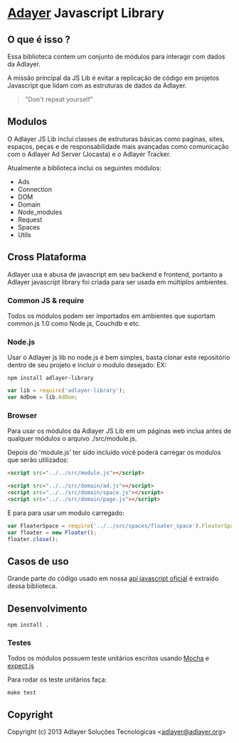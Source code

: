 
# [Adayer](http://adlayer.com.br) Javascript Library

## O que é isso ?

Essa biblioteca contem um conjunto de módulos para interagir com dados da Adlayer.

A missão principal da JS Lib é evitar a replicação de código em projetos Javascript que lidam com as estruturas de dados da Adlayer.

> "Don't repeat yourself"

## Modulos

O Adlayer JS Lib inclui classes de estruturas básicas como paginas, sites, espaços, peças e de responsabilidade mais avançadas como comunicação com o Adlayer Ad Server (Jocasta) e o Adlayer Tracker.

Atualmente a biblioteca inclui os seguintes módulos:

* Ads
* Connection
* DOM
* Domain
* Node_modules
* Request
* Spaces
* Utils

## Cross Plataforma

Adlayer usa e abusa de javascript em seu backend e frontend, portanto a Adlayer javascript library foi criada para ser usada em múltiplos ambientes.

### Common JS & require

Todos os módulos podem ser importados em ambientes que suportam common.js 1.0 como Node.js, Couchdb e etc.

### Node.js

Usar o Adlayer js lib no node.js é bem simples, basta clonar este repositório dentro de seu projeto e incluir o modulo desejado:
EX:

```
npm install adlayer-library
```

```javascript
var lib = require('adlayer-library');
var AdDom = lib.AdDom;
```

### Browser

Para usar os módulos da Adlayer JS Lib em um páginas web inclua antes de qualquer módulos o arquivo ./src/module.js.

Depois do 'module.js' ter sido incluído você poderá carregar os modulos que serão utilizados:
```html
<script src="../../src/module.js"></script>

<script src="../../src/domain/ad.js"></script>
<script src="../../src/domain/space.js"></script>
<script src="../../src/domain/page.js"></script>
```

E para para usar um modulo carregado:
```javascript
var FloaterSpace = require('../../src/spaces/floater_space').FloaterSpace;
var floater = new Floater();
floater.close();
```

## Casos de uso

Grande parte do código usado em nossa [api javascript oficial](https://github.com/adlayer/javascript-api) é extraído dessa biblioteca.


## Desenvolvimento
```
npm install .
```

### Testes

Todos os módulos possuem teste unitários escritos usando [Mocha](https://github.com/visionmedia/mocha) e [expect.js](https://github.com/LearnBoost/expect.js)

Para rodar os teste unitários faça:

```
make test
```
 
## Copyright

Copyright (c) 2013 Adlayer Soluções Tecnológicas
&lt;adlayer@adlayer.org&gt;